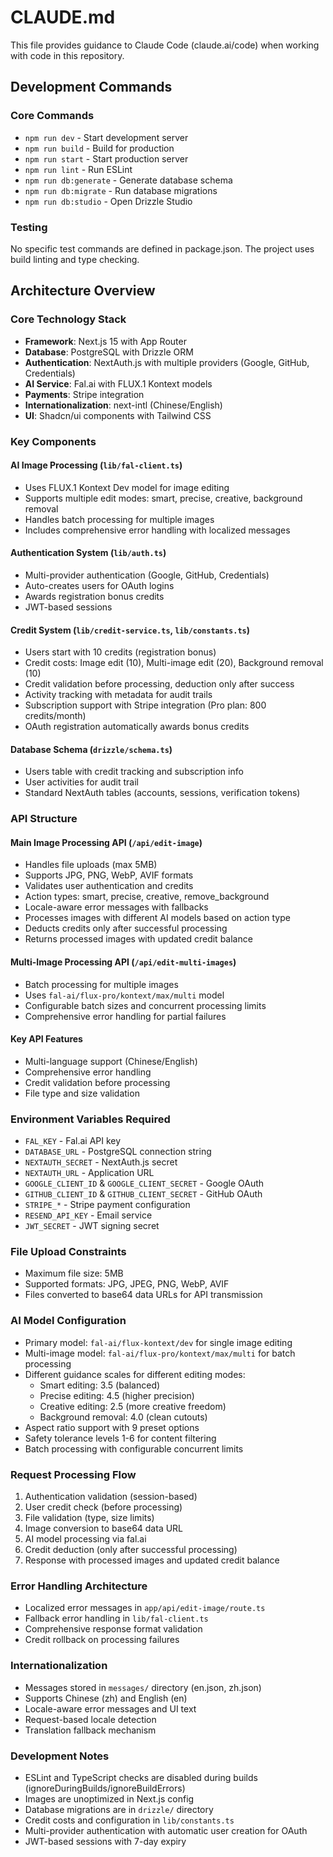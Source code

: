 # CLAUDE.md

This file provides guidance to Claude Code (claude.ai/code) when working with code in this repository.

## Development Commands

### Core Commands
- `npm run dev` - Start development server
- `npm run build` - Build for production
- `npm run start` - Start production server
- `npm run lint` - Run ESLint
- `npm run db:generate` - Generate database schema
- `npm run db:migrate` - Run database migrations
- `npm run db:studio` - Open Drizzle Studio

### Testing
No specific test commands are defined in package.json. The project uses build linting and type checking.

## Architecture Overview

### Core Technology Stack
- **Framework**: Next.js 15 with App Router
- **Database**: PostgreSQL with Drizzle ORM
- **Authentication**: NextAuth.js with multiple providers (Google, GitHub, Credentials)
- **AI Service**: Fal.ai with FLUX.1 Kontext models
- **Payments**: Stripe integration
- **Internationalization**: next-intl (Chinese/English)
- **UI**: Shadcn/ui components with Tailwind CSS

### Key Components

#### AI Image Processing (`lib/fal-client.ts`)
- Uses FLUX.1 Kontext Dev model for image editing
- Supports multiple edit modes: smart, precise, creative, background removal
- Handles batch processing for multiple images
- Includes comprehensive error handling with localized messages

#### Authentication System (`lib/auth.ts`)
- Multi-provider authentication (Google, GitHub, Credentials)
- Auto-creates users for OAuth logins
- Awards registration bonus credits
- JWT-based sessions

#### Credit System (`lib/credit-service.ts`, `lib/constants.ts`)
- Users start with 10 credits (registration bonus)
- Credit costs: Image edit (10), Multi-image edit (20), Background removal (10)
- Credit validation before processing, deduction only after success
- Activity tracking with metadata for audit trails
- Subscription support with Stripe integration (Pro plan: 800 credits/month)
- OAuth registration automatically awards bonus credits

#### Database Schema (`drizzle/schema.ts`)
- Users table with credit tracking and subscription info
- User activities for audit trail
- Standard NextAuth tables (accounts, sessions, verification tokens)

### API Structure

#### Main Image Processing API (`/api/edit-image`)
- Handles file uploads (max 5MB)
- Supports JPG, PNG, WebP, AVIF formats
- Validates user authentication and credits
- Action types: smart, precise, creative, remove_background
- Locale-aware error messages with fallbacks
- Processes images with different AI models based on action type
- Deducts credits only after successful processing
- Returns processed images with updated credit balance

#### Multi-Image Processing API (`/api/edit-multi-images`)
- Batch processing for multiple images
- Uses `fal-ai/flux-pro/kontext/max/multi` model
- Configurable batch sizes and concurrent processing limits
- Comprehensive error handling for partial failures

#### Key API Features
- Multi-language support (Chinese/English)
- Comprehensive error handling
- Credit validation before processing
- File type and size validation

### Environment Variables Required
- `FAL_KEY` - Fal.ai API key
- `DATABASE_URL` - PostgreSQL connection string
- `NEXTAUTH_SECRET` - NextAuth.js secret
- `NEXTAUTH_URL` - Application URL
- `GOOGLE_CLIENT_ID` & `GOOGLE_CLIENT_SECRET` - Google OAuth
- `GITHUB_CLIENT_ID` & `GITHUB_CLIENT_SECRET` - GitHub OAuth
- `STRIPE_*` - Stripe payment configuration
- `RESEND_API_KEY` - Email service
- `JWT_SECRET` - JWT signing secret

### File Upload Constraints
- Maximum file size: 5MB
- Supported formats: JPG, JPEG, PNG, WebP, AVIF
- Files converted to base64 data URLs for API transmission

### AI Model Configuration
- Primary model: `fal-ai/flux-kontext/dev` for single image editing
- Multi-image model: `fal-ai/flux-pro/kontext/max/multi` for batch processing
- Different guidance scales for different editing modes:
  - Smart editing: 3.5 (balanced)
  - Precise editing: 4.5 (higher precision)
  - Creative editing: 2.5 (more creative freedom)
  - Background removal: 4.0 (clean cutouts)
- Aspect ratio support with 9 preset options
- Safety tolerance levels 1-6 for content filtering
- Batch processing with configurable concurrent limits

### Request Processing Flow
1. Authentication validation (session-based)
2. User credit check (before processing)
3. File validation (type, size limits)
4. Image conversion to base64 data URL
5. AI model processing via fal.ai
6. Credit deduction (only after successful processing)
7. Response with processed images and updated credit balance

### Error Handling Architecture
- Localized error messages in `app/api/edit-image/route.ts`
- Fallback error handling in `lib/fal-client.ts`
- Comprehensive response format validation
- Credit rollback on processing failures

### Internationalization
- Messages stored in `messages/` directory (en.json, zh.json)
- Supports Chinese (zh) and English (en)
- Locale-aware error messages and UI text
- Request-based locale detection
- Translation fallback mechanism

### Development Notes
- ESLint and TypeScript checks are disabled during builds (ignoreDuringBuilds/ignoreBuildErrors)
- Images are unoptimized in Next.js config
- Database migrations are in `drizzle/` directory
- Credit costs and configuration in `lib/constants.ts`
- Multi-provider authentication with automatic user creation for OAuth
- JWT-based sessions with 7-day expiry